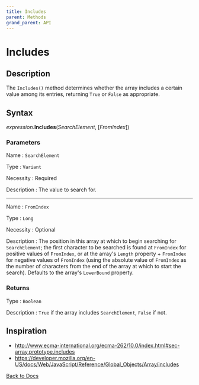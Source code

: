 ```yaml
---
title: Includes
parent: Methods
grand_parent: API
---
```


# Includes

## Description
The `Includes()` method determines whether the array includes a certain value among its entries, returning `True` or `False` as appropriate.

## Syntax

*expression*.**Includes**(*SearchElement*, [*FromIndex*])

### Parameters

Name 
: `SearchElement`

Type
: `Variant`

Necessity
: Required

Description
: The value to search for.

---

Name 
: `FromIndex`

Type
: `Long`

Necessity
: Optional

Description
: The position in this array at which to begin searching for `SearchElement`; the first character to be searched is found at `FromIndex` for positive values of `FromIndex`, or at the array's `Length` property + `FromIndex` for negative values of `FromIndex` (using the absolute value of `FromIndex` as the number of characters from the end of the array at which to start the search). Defaults to the array's `LowerBound` property.

### Returns

Type
: `Boolean`

Description
: `True` if the array includes `SearchElement`, `False` if not.

## Inspiration
* <http://www.ecma-international.org/ecma-262/10.0/index.html#sec-array.prototype.includes>
* <https://developer.mozilla.org/en-US/docs/Web/JavaScript/Reference/Global_Objects/Array/includes>


[Back to Docs](https://senipah.github.io/VBA-Better-Array/)
